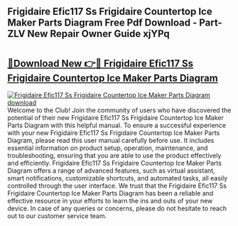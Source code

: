 ## Frigidaire Efic117 Ss Frigidaire Countertop Ice Maker Parts Diagram Free Pdf Download - Part-ZLV New Repair Owner Guide xjYPq

# <h2><a href="http://dfnbyz3.blite.top/?on=Frigidaire+Efic117+Ss+Frigidaire+Countertop+Ice+Maker+Parts+Diagram">🔗Download New 👉🔴 Frigidaire Efic117 Ss Frigidaire Countertop Ice Maker Parts Diagram</a></h2>

[![Frigidaire Efic117 Ss Frigidaire Countertop Ice Maker Parts Diagram download](https://i.imgur.com/lujVjoI.png)](http://dfnbyz3.blite.top/?on=Frigidaire+Efic117+Ss+Frigidaire+Countertop+Ice+Maker+Parts+Diagram)
Welcome to the Club! Join the community of users who have discovered the potential of their new Frigidaire Efic117 Ss Frigidaire Countertop Ice Maker Parts Diagram with this helpful manual. To ensure a successful experience with your new Frigidaire Efic117 Ss Frigidaire Countertop Ice Maker Parts Diagram, please read this user manual carefully before use. It includes essential information on product setup, operation, maintenance, and troubleshooting, ensuring that you are able to use the product effectively and efficiently. Frigidaire Efic117 Ss Frigidaire Countertop Ice Maker Parts Diagram offers a range of advanced features, such as virtual assistant, smart notifications, customizable shortcuts, and automated tasks, all easily controlled through the user interface. We trust that the Frigidaire Efic117 Ss Frigidaire Countertop Ice Maker Parts Diagram has been a reliable and effective resource in your efforts to learn the ins and outs of your new device. In case of any queries or concerns, please do not hesitate to reach out to our customer service team.
